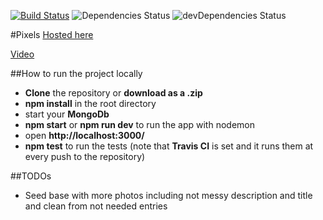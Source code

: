 [![Build Status](https://travis-ci.org/Bird-Shamaness/MuchPixels.svg?branch=master)](https://travis-ci.org/Bird-Shamaness/MuchPixels) ![Dependencies Status](https://david-dm.org/Bird-Shamaness/MuchPixels.svg) ![devDependencies Status](https://david-dm.org/boennemann/badges/dev-status.svg)

#Pixels
[Hosted here](https://much-pixels.herokuapp.com "much pixels")

[Video](https://youtu.be/sIV7M7taL5Y)

##How to run the project locally
  - **Clone** the repository or **download as a .zip**
  - **npm install** in the root directory
  - start your **MongoDb**
  - **npm start** or **npm run dev** to run the app with nodemon
  - open **http://localhost:3000/**
  - **npm test** to run the tests (note that **Travis CI** is set and it runs them at every push to the repository)

##TODOs  
- Seed base with more photos including not messy description and title and clean from not needed entries 
